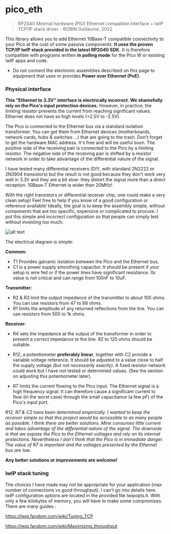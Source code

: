 # pico_eth
>RP2040 Minimal hardware (PIO) Ethernet compatible interface + lwIP TCP/IP stack driver - ROBIN Guillaume, 2022


This library allows you to add Ethernet 10Base-T compatible connectivity to your Pico at the cost of some passive components. **It uses the proven TCP/IP lwIP stack provided in the latest RP2040 SDK.** It is therefore compatible with programs written **in polling mode** for the Pico W or existing lwIP apps and code.


- Do not connect the electronic assemblies described on this page to equipment that uses or provides **Power over Ethernet (PoE).**

### Physical interface
**This "Ethernet to 3.3V" interface is electrically incorrect. We shamefully rely on the Pico's input protection devices.** However, in practice; the limiting resistor prevents the current from reaching significant values. Ethernet does not have so high levels (+2.5V to -2.5V).

The Pico is connected to the Ethernet bus via a standard isolation transformer. You can get them from Ethernet devices (motherboards, network cards, hubs & switches ...) that are going to the trash. Don't forget to get the hardware MAC address. It's free and will be useful soon.
The positive side of the receiving pair is connected to the Pico by a limiting resistor. The negative side of the receiving pair is shifted by a resistor network in order to take advantage of the differential nature of the signal.

I have tested many differential receivers (DIY, with standard 2N2222 or 2N3904 transistors) but the result is not good because they don't work very well in 3.3V and they are a bit slow: they distort the signal more than a direct reception. 10Base-T Ethernet is wider than 20MHz!

With the right transistors or differential receiver chip, one could make a very clean setup! Feel free to help if you know of a good configuration or reference available! Ideally, the goal is to keep the assembly simple, without components that are too specific, expensive or complicated to procure. I put this simple and incorrect configuration so that people can simply test without investing too much.


![alt text](https://github.com/holysnippet/pico_eth/blob/main/images/eliface.png "Electrical interface")


The electrical diagram is simple:

**Common:**

- T1 Provides galvanic isolation between the Pico and the Ethernet bus.
- C1 is a power supply smoothing capacitor. It should be present if your setup is wire fed or if the power lines have significant resistance. Its value is not critical and can range from 100nF to 10uF.

**Transmitter:**

- R2 & R3 limit the output impedance of the transmitter to about 100 ohms. You can use resistors from 47 to 68 ohms.
- R1 limits the amplitude of any returned reflections from the line. You can use resistors from 500 to 1k ohms.

**Receiver:**

- R4 sets the impedance at the output of the transformer in order to present a correct impedance to the line. 82 to 120 ohms should be suitable.

- R12, a potentiometer **preferably linear**, together with C2 provide a variable voltage reference. It should be adjusted to a value close to half the supply voltage *(but not necessarily exactly)*. A fixed resistor network could work but I have not tested or determined values. (See the section on adjusting this potentiometer later).

- R7 limits the current flowing to the Pico input. The Ethernet signal is a high frequency signal. It can therefore cause a significant current to flow (in the worst case) through the small capacitance (a few pF) of the Pico's input port.

*R12, R7 & C2 have been determined empirically. I wanted to keep the receiver simple so that this project would be accessible to as many people as possible. I think there are better solutions. Mine consumes little current and takes advantage of the differential nature of the signal. The downside is that we expose the Pico to the Ethernet voltages and rely on its internal protections. Nevertheless I don't think that the Pico is in immediate danger. The value of R7 is important and the voltages presented by the Ethernet bus are low.*

**Any better solutions or improvements are welcome!**

### lwIP stack tuning
The choices I have made may not be appropriate for your application (max number of connections vs good throughput). I can't go into details here. lwIP configuration options are located in the provided file lwipopts.h. With only a few kilobytes of memory, you will have to make some compromises. There are many guides :

https://lwip.fandom.com/wiki/Tuning_TCP

https://lwip.fandom.com/wiki/Maximizing_throughput
